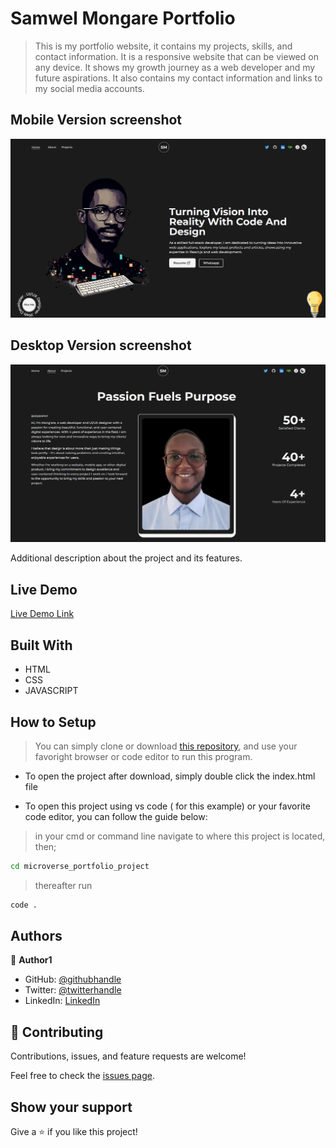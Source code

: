

# Samwel Mongare Portfolio

> This is my portfolio website, it contains my projects, skills, and contact information. It is a responsive website that can be viewed on any device. It shows my growth journey as a web developer and my future aspirations. It also contains my contact information and links to my social media accounts.

## Mobile Version screenshot

![screenshot](./app_screenshot.png)

## Desktop Version screenshot

![screenshot](./app_screenshot2.png)

Additional description about the project and its features.

## Live Demo

[Live Demo Link](samwel-mongare-az1i0c9d4-mongaresams-gmailcom.vercel.app)

## Built With

- HTML
- CSS
- JAVASCRIPT

## How to Setup
> You can simply clone or download [this repository](https://github.com/Mosams/official-portfolio.git), and use your favoright browser or code editor to run this program.

- To open the project after download, simply double click the index.html file

- To open this project using vs code ( for this example) or your favorite code editor, you can follow the guide below:
> in your cmd or command line navigate to where this project is located, then;
```cmd
cd microverse_portfolio_project 
```
> thereafter run
```cmd
code .
```

## Authors

👤 **Author1**

- GitHub: [@githubhandle](https://github.com/Mosams/)
- Twitter: [@twitterhandle](https://twitter.com/sam_mongare)
- LinkedIn: [LinkedIn](https://www.linkedin.com/in/sammy-mongare-b8288310b/)

## 🤝 Contributing

Contributions, issues, and feature requests are welcome!

Feel free to check the [issues page](../../issues/).

## Show your support

Give a ⭐️ if you like this project!
